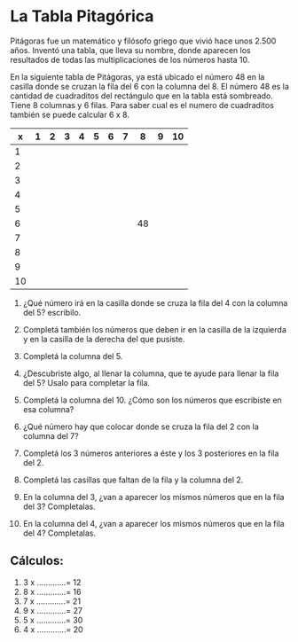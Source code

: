 # La Tabla Pitagórica

Pitágoras fue un matemático y filósofo griego que vivió hace unos 2.500 años. Inventó una tabla, que lleva su nombre, donde aparecen los resultados de todas las multiplicaciones de los números hasta 10.

En la siguiente tabla de Pitágoras, ya está ubicado el número 48 en la casilla donde se cruzan la fila del 6 con la columna del 8. El número 48 es la cantidad de cuadraditos del rectángulo que en la tabla está sombreado. Tiene 8 columnas y 6 filas. Para saber cual es el numero de cuadraditos también se puede calcular 6 x 8.

|x |1 |2 |3 |4 |5 |6 |7 |8 |9 |10 |
|--|--|--|--|--|--|--|--|--|--|--|
|1| | | | | | | | | |  |
|2| | | | | | | | | |  |
|3| | | | | | | | | |  |
|4| | | | | | | | | |  |
|5| | | | | | | | | |  |
|6| | | | | | | |48 | |  |
|7| | | | | | | | | |  |
|8| | | | | | | | | |  |
|9| | | | | | | | | |  |
|10| | | | | | | | | |  |

1. ¿Qué número irá en la casilla donde se cruza la fila del 4 con la columna del 5? escribilo.

2. Completá también los números que deben ir en la casilla de la izquierda y en la casilla de la derecha del que pusiste.

3. Completá la columna del 5.

4. ¿Descubriste algo, al llenar la columna, que te ayude para llenar la fila del 5? Usalo para completar la fila.

5. Completá la columna del 10. ¿Cómo son los números que escribiste en esa columna?

6. ¿Qué número hay que colocar donde se cruza la fila del 2 con la columna del 7?

7. Completá los 3 números anteriores a éste y los 3  posteriores en la fila del 2.
8. Completá las casillas que faltan de la fila y la columna del 2.

9. En la columna del 3, ¿van a aparecer los mismos números que en la fila del 3? Completalas.

10. En la columna del 4, ¿van a aparecer los mismos números que en la fila del 4? Completalas.

## Cálculos:

1. 3 x …..........= 12
2. 8 x …..........= 16
3. 7 x …..........= 21
4. 9 x …..........= 27
5. 5 x …..........= 30
6. 4 x …..........= 20
